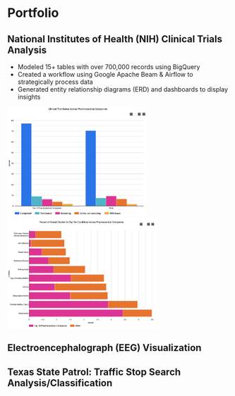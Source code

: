 # Portfolio 

## National Institutes of Health (NIH) Clinical Trials Analysis
- Modeled 15+ tables with over 700,000 records using BigQuery
- Created a workflow using Google Apache Beam & Airflow to strategically process data 
- Generated entity relationship diagrams (ERD) and dashboards to display insights

<p>
  <img src="https://github.com/abelasandovalg/clinical-trials/blob/main/images/overall_status.png" height="250" />
  <img src="https://github.com/abelasandovalg/clinical-trials/blob/main/images/conditions.png" height="250" /> 
</p>

## Electroencephalograph (EEG) Visualization

## Texas State Patrol: Traffic Stop Search Analysis/Classification
